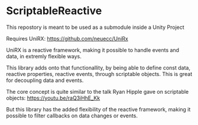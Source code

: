 # ScriptableReactive
This repostory is meant to be used as a submodule inside a Unity Project

Requires UniRX: https://github.com/neuecc/UniRx

UniRX is a reactive framework, making it possible to handle events and data, in extremly flexible ways.


This library adds onto that functionallity, by being able to define const data, reactive properties, reactive events, through scriptable objects. This is great for decoupling data and events.

The core concept is quite similar to the talk Ryan Hipple gave on scriptable objects: https://youtu.be/raQ3iHhE_Kk

But this library has the added flexibility of the reactive framework, making it possible to filter callbacks on data changes or events.
